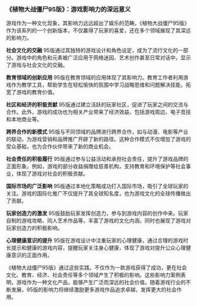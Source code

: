 ### 《植物大战僵尸95版》：游戏影响力的深远意义

游戏作为一种文化现象，其影响力远远超出了娱乐的范畴。《植物大战僵尸95版》作为该系列的一个创新版本，不仅赢得了玩家的喜爱，还在多个领域展现了其深远的影响力。

**社会文化的交融**
95版通过其独特的游戏设计和角色设定，成为了流行文化的一部分。游戏中的角色和元素被广泛应用于网络迷因、艺术创作甚至日常对话中，显示了游戏与社会文化的交融。

**教育领域的创新应用**
95版在教育领域的应用体现了其影响力。教育工作者利用游戏作为教学工具，帮助学生在轻松愉快的氛围中学习战略思维和问题解决技能，拓宽了游戏的教育价值。

**社区和经济的积极贡献**
95版通过建立活跃的玩家社区，促进了玩家之间的交流与合作。此外，游戏的成功也为相关产业带来了经济效益，包括游戏周边、电子竞技和本地商业等。

**跨界合作的新模式**
95版与不同领域的品牌进行跨界合作，如与动漫、电影等产业的联动，为游戏营销和品牌推广开辟了新的路径。这种合作模式不仅增加了游戏的受众基础，也为合作伙伴带来了新的商业机会。

**社会责任的积极履行**
95版通过参与公益活动和承担社会责任，提升了游戏品牌的正面形象。例如，游戏的部分收益捐赠给慈善机构，支持教育和环境保护等社会事业，体现了游戏对社会的积极贡献。

**国际市场的广泛影响**
95版通过本地化策略成功打入国际市场，吸引了全球玩家的关注。游戏的国际化推广不仅提升了其全球知名度，也为游戏文化的全球传播做出了贡献。

**玩家创造力的激发**
95版鼓励玩家发挥创造力，参与到游戏内容的创作中来。玩家自制的游戏攻略、同人艺术作品等，丰富了游戏的文化内涵，同时也展现了游戏对玩家创造力的积极影响。

**心理健康意识的提升**
95版在游戏设计中注重玩家的心理健康，通过合理的游戏时长提示和健康的游戏内容，提醒玩家关注身心健康，体现了游戏对提升公众心理健康意识的正面作用。

《植物大战僵尸95版》通过这些实践，不仅作为一款游戏获得了成功，更在社会文化、教育、经济、社会责任等多个领域产生了积极的影响。这些影响力案例表明，游戏作为一种文化产品，能够产生广泛而深远的社会价值。随着游戏行业的不断发展，95版的影响力将继续激励更多游戏作品追求卓越，发挥更大的社会作用。